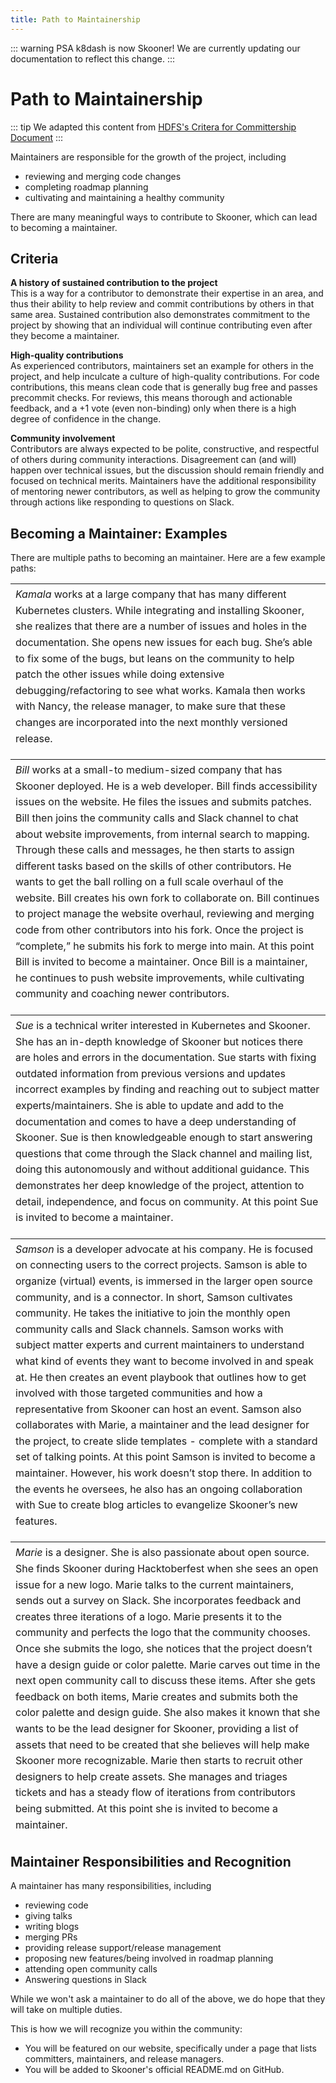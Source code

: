 ```yaml
---
title: Path to Maintainership
---
```


::: warning PSA
k8dash is now Skooner! We are currently updating our documentation to reflect this change.
:::

# Path to Maintainership

::: tip
We adapted this content from [HDFS's Critera for Committership Document](https://hadoop.apache.org/committer_criteria.html)
:::

Maintainers are responsible for the growth of the project, including
- reviewing and merging code changes
- completing roadmap planning
- cultivating and maintaining a healthy community<br>

There are many meaningful ways to contribute to Skooner, which can lead to becoming a maintainer. 

## Criteria

**A history of sustained contribution to the project**<br>
This is a way for a contributor to demonstrate their expertise in an area, and thus their ability to help review and commit contributions by others in that same area. Sustained contribution also demonstrates commitment to the project by showing that an individual will continue contributing even after they become a maintainer.<br>

**High-quality contributions**<br> As experienced contributors, maintainers set an example for others in the project, and help inculcate a culture of high-quality contributions. For code contributions, this means clean code that is generally bug free and passes precommit checks. For reviews, this means thorough and actionable feedback, and a +1 vote (even non-binding) only when there is a high degree of confidence in the change.<br>

**Community involvement**<br> Contributors are always expected to be polite, constructive, and respectful of others during community interactions. Disagreement can (and will) happen over technical issues, but the discussion should remain friendly and focused on technical merits. Maintainers have the additional responsibility of mentoring newer contributors, as well as helping to grow the community through actions like responding to questions on Slack.

## Becoming a Maintainer: Examples

There are multiple paths to becoming an maintainer. Here are a few example paths:

| <span style="line-height:1.6rem;font-weight:normal">*Kamala* works at a large company that has many different Kubernetes clusters. While integrating and installing Skooner, she realizes that there are a number of issues and holes in the documentation. She opens new issues for each bug. She’s able to fix some of the bugs, but leans on the community to help patch the other issues while doing extensive debugging/refactoring to see what works. Kamala then works with Nancy, the release manager, to make sure that these changes are incorporated into the next monthly versioned release.</span>              |           
| :-------------------- | 


| <span style="line-height:1.6rem;font-weight:normal">*Bill* works at a small-to medium-sized company that has Skooner deployed. He is a web developer. Bill finds accessibility issues on the website. He files the issues and submits patches. Bill then joins the community calls and Slack channel to chat about website improvements, from internal search to mapping. Through these calls and messages, he then starts to assign different tasks based on the skills of other contributors. He wants to get the ball rolling on a full scale overhaul of the website. Bill creates his own fork to collaborate on. Bill continues to project manage the website overhaul, reviewing and merging code from other contributors into his fork. Once the project is “complete,” he submits his fork to merge into main. At this point Bill is invited to become a maintainer. Once Bill is a maintainer, he continues to push website improvements, while cultivating community and coaching newer contributors.</span>              |           
| :-------------------- | 

| <span style="line-height:1.6rem;font-weight:normal">*Sue* is a technical writer interested in Kubernetes and Skooner. She has an in-depth knowledge of Skooner but notices there are holes and errors in the documentation. Sue starts with fixing outdated information from previous versions and updates incorrect examples by finding and reaching out to subject matter experts/maintainers. She is able to update and add to the documentation and comes to have a deep understanding of Skooner. Sue is then knowledgeable enough to start answering questions that come through the Slack channel and mailing list, doing this autonomously and without additional guidance. This demonstrates her deep knowledge of the project, attention to detail, independence, and focus on community. At this point Sue is invited to become a maintainer.  </span>                         
| :-------------------- | 

| <span style="line-height:1.6rem;font-weight:normal">*Samson* is a developer advocate at his company. He is focused on connecting users to the correct projects. Samson is able to organize (virtual) events, is immersed in the larger open source community, and is a connector. In short, Samson cultivates community. He takes the initiative to join the monthly open community calls and Slack channels. Samson works with subject matter experts and current maintainers to understand what kind of events they want to become involved in and speak at. He then creates an event playbook that outlines how to get involved with those targeted communities and how a representative from Skooner can host an event. Samson also collaborates with Marie, a maintainer and the lead designer for the project, to create slide templates - complete with a standard set of talking points. At this point Samson is invited to become a maintainer. However, his work doesn’t stop there. In addition to the events he oversees, he also has an ongoing collaboration with Sue to create blog articles to evangelize Skooner’s new features. </span>              |           
| :-------------------- | 

| <span style="line-height:1.6rem;font-weight:normal">*Marie* is a designer. She is also passionate about open source. She finds Skooner during Hacktoberfest when she sees an open issue for a new logo. Marie talks to the current maintainers, sends out a survey on Slack. She incorporates feedback and creates three iterations of a logo. Marie presents it to the community and perfects the logo that the community chooses. Once she submits the logo, she notices that the project doesn’t have a design guide or color palette. Marie carves out time in the next open community call to discuss these items. After she gets feedback on both items, Marie creates and submits both the color palette and design guide. She also makes it known that she wants to be the lead designer for Skooner, providing a list of assets that need to be created that she believes will help make Skooner more recognizable. Marie then starts to recruit other designers to help create assets. She manages and triages tickets and has a steady flow of iterations from contributors being submitted. At this point she is invited to become a maintainer.</span>              |           
| :-------------------- | 

 

## Maintainer Responsibilities and Recognition

A maintainer has many responsibilities, including

- reviewing code
- giving talks
- writing blogs
- merging PRs
- providing release support/release management
- proposing new features/being involved in roadmap planning
- attending open community calls
- Answering questions in Slack

While we won't ask a maintainer to do all of the above, we do hope that they will take on multiple duties.

This is how we will recognize you within the community:
- You will be featured on our website, specifically under a page that lists committers, maintainers, and release managers. 
- You will be added to Skooner's official README.md on GitHub. 